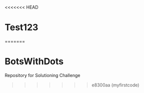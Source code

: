<<<<<<< HEAD
# Test123
=======
# BotsWithDots
Repository for Solutioning Challenge
>>>>>>> e8300aa (myfirstcode)
